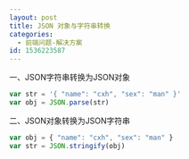 ```yaml
---
layout: post
title: JSON 对象与字符串转换 
categories:
  - 前端问题-解决方案
id: 1536223587
---
```


一、JSON字符串转换为JSON对象

```js
var str = '{ "name": "cxh", "sex": "man" }'
var obj = JSON.parse(str)
```

二、JSON对象转换为JSON字符串

```js
var obj = { "name": "cxh", "sex": "man" }
var str = JSON.stringify(obj)
```

